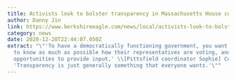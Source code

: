 ```yaml
---
title: Activists look to bolster transparency in Massachusetts House come January
author: Danny Jin
link: https://www.berkshireeagle.com/news/local/activists-look-to-bolster-transparency-in-massachusetts-house-come-january/article_3789b8ea-4645-11eb-90d5-df48e45fdab4.html
category: news
date: 2020-12-20T22:44:07.050Z
extract: "\"'To have a democratically functioning government, you want citizens
  to know as much as possible how their representatives are voting, and to have
  opportunities to provide input,' \\[Pittsfield coordinator Sophie] Coyne said.
  'Transparency is just generally something that everyone wants.'\""
---
```


